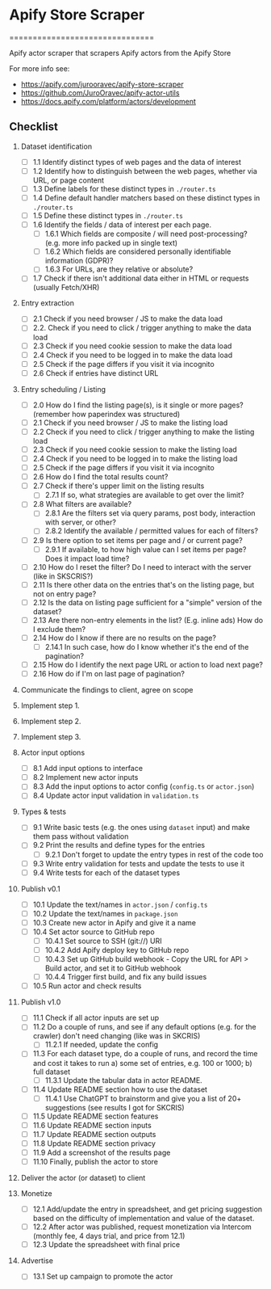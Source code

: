 # Apify Store Scraper

===============================

Apify actor scraper that scrapers Apify actors from the Apify Store

For more info see:

- <https://apify.com/jurooravec/apify-store-scraper>
- <https://github.com/JuroOravec/apify-actor-utils>
- <https://docs.apify.com/platform/actors/development>

## Checklist

1. Dataset identification

    - [ ] 1.1 Identify distinct types of web pages and the data of interest
    - [ ] 1.2 Identify how to distinguish between the web pages, whether via URL, or page content
    - [ ] 1.3 Define labels for these distinct types in `./router.ts`
    - [ ] 1.4 Define default handler matchers based on these distinct types in `./router.ts`
    - [ ] 1.5 Define these distinct types in `./router.ts`
    - [ ] 1.6 Identify the fields / data of interest per each page.
      - [ ] 1.6.1 Which fields are composite / will need post-processing? (e.g. more info packed up in single text)
      - [ ] 1.6.2 Which fields are considered personally identifiable information (GDPR)?
      - [ ] 1.6.3 For URLs, are they relative or absolute?
    - [ ] 1.7 Check if there isn't additional data either in HTML or requests (usually Fetch/XHR)

2. Entry extraction

    - [ ] 2.1 Check if you need browser / JS to make the data load
    - [ ] 2.2. Check if you need to click / trigger anything to make the data load
    - [ ] 2.3 Check if you need cookie session to make the data load
    - [ ] 2.4 Check if you need to be logged in to make the data load
    - [ ] 2.5 Check if the page differs if you visit it via incognito
    - [ ] 2.6 Check if entries have distinct URL

3. Entry scheduling / Listing

    - [ ] 2.0 How do I find the listing page(s), is it single or more pages? (remember how paperindex was structured)
    - [ ] 2.1 Check if you need browser / JS to make the listing load
    - [ ] 2.2 Check if you need to click / trigger anything to make the listing load
    - [ ] 2.3 Check if you need cookie session to make the listing load
    - [ ] 2.4 Check if you need to be logged in to make the listing load
    - [ ] 2.5 Check if the page differs if you visit it via incognito
    - [ ] 2.6 How do I find the total results count?
    - [ ] 2.7 Check if there's upper limit on the listing results
      - [ ] 2.7.1 If so, what strategies are available to get over the limit?
    - [ ] 2.8 What filters are available?
      - [ ] 2.8.1 Are the filters set via query params, post body, interaction with server, or other?
      - [ ] 2.8.2 Identify the available / permitted values for each of filters?
    - [ ] 2.9 Is there option to set items per page and / or current page?
      - [ ] 2.9.1 If available, to how high value can I set items per page? Does it impact load time?
    - [ ] 2.10 How do I reset the filter? Do I need to interact with the server (like in SKSCRIS?)
    - [ ] 2.11 Is there other data on the entries that's on the listing page, but not on entry page?
    - [ ] 2.12 Is the data on listing page sufficient for a "simple" version of the dataset?
    - [ ] 2.13 Are there non-entry elements in the list? (E.g. inline ads) How do I exclude them?
    - [ ] 2.14 How do I know if there are no results on the page?
      - [ ] 2.14.1 In such case, how do I know whether it's the end of the pagination?
    - [ ] 2.15 How do I identify the next page URL or action to load next page?
    - [ ] 2.16 How do if I'm on last page of pagination?

4. Communicate the findings to client, agree on scope

5. Implement step 1.
6. Implement step 2.
7. Implement step 3.

8. Actor input options
    - [ ] 8.1 Add input options to interface
    - [ ] 8.2 Implement new actor inputs
    - [ ] 8.3 Add the input options to actor config (`config.ts` or `actor.json`)
    - [ ] 8.4 Update actor input validation in `validation.ts`

9. Types & tests
    - [ ] 9.1 Write basic tests (e.g. the ones using `dataset` input) and make them pass without validation
    - [ ] 9.2 Print the results and define types for the entries
      - [ ] 9.2.1 Don't forget to update the entry types in rest of the code too
    - [ ] 9.3 Write entry validation for tests and update the tests to use it
    - [ ] 9.4 Write tests for each of the dataset types

10. Publish v0.1
    - [ ] 10.1 Update the text/names in `actor.json` / `config.ts`
    - [ ] 10.2 Update the text/names in `package.json`
    - [ ] 10.3 Create new actor in Apify and give it a name
    - [ ] 10.4 Set actor source to GitHub repo
      - [ ] 10.4.1 Set source to SSH (git://) URI
      - [ ] 10.4.2 Add Apify deploy key to GitHub repo
      - [ ] 10.4.3 Set up GitHub build webhook - Copy the URL for API > Build actor, and set it to GitHub webhook
      - [ ] 10.4.4 Trigger first build, and fix any build issues
    - [ ] 10.5 Run actor and check results

11. Publish v1.0
    - [ ] 11.1 Check if all actor inputs are set up
    - [ ] 11.2 Do a couple of runs, and see if any default options (e.g. for the crawler) don't need changing (like was in SKCRIS)
      - [ ] 11.2.1 If needed, update the config
    - [ ] 11.3 For each dataset type, do a couple of runs, and record the time and cost it takes to run a) some set of entries, e.g. 100 or 1000; b) full dataset
      - [ ] 11.3.1 Update the tabular data in actor README.
    - [ ] 11.4 Update README section how to use the dataset
      - [ ] 11.4.1 Use ChatGPT to brainstorm and give you a list of 20+ suggestions (see results I got for SKCRIS)
    - [ ] 11.5 Update README section features
    - [ ] 11.6 Update README section inputs
    - [ ] 11.7 Update README section outputs
    - [ ] 11.8 Update README section privacy
    - [ ] 11.9 Add a screenshot of the results page
    - [ ] 11.10 Finally, publish the actor to store

12. Deliver the actor (or dataset) to client

13. Monetize
    - [ ] 12.1 Add/update the entry in spreadsheet, and get pricing suggestion based on the difficulty of implementation and value of the dataset.
    - [ ] 12.2 After actor was published, request monetization via Intercom (monthly fee, 4 days trial, and price from 12.1)
    - [ ] 12.3 Update the spreadsheet with final price

14. Advertise
    - [ ] 13.1 Set up campaign to promote the actor
